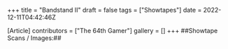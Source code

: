 +++
title = "Bandstand II"
draft = false
tags = ["Showtapes"]
date = 2022-12-11T04:42:46Z

[Article]
contributors = ["The 64th Gamer"]
gallery = []
+++
##Showtape Scans / Images:##
